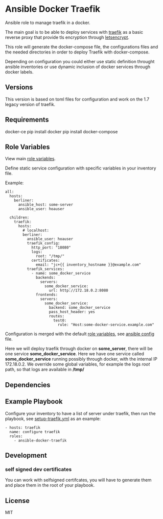 Ansible Docker Traefik
=========

Ansible role to manage traefik in a docker. 

The main goal is to be able to deploy services with [traefik](https://traefik.io) as a basic reverse proxy that provide tls encryption through [letsencrypt](https://letsencrypt.org/).

This role will generate the docker-compose file, the configurations files and the needed directories in order to deploy Traefik with docker-compose.

Depending on configuration you could either use static definition throught ansible inventories or use dynamic inclusion of docker services through docker labels.

Versions
------------

This version is based on toml files for configuration and work on the 1.7 legacy version of traefik.


Requirements
------------

docker-ce
pip install docker
pip install docker-compose

Role Variables
--------------

View main [role variables](defaults/main.yml).

Define static service configuration with specific variables in your inventory file.

Example:
```
all:
  hosts:
    berliner:
      ansible_host: some-server
      ansible_user: hoauser

  children:
    traefik:
      hosts:
        # localhost:
        berliner:
          ansible_user: hoauser
          traefik_config:
            http_port: "18080"
            logs:
              root: "/tmp/"
            certificates:
              email: "jc+{{ inventory_hostname }}@example.com"
          traefik_services:
            - name: some_docker_service
              backends:
                servers:
                  some_docker_service:
                    url: http://172.18.0.2:8080
              frontends:
                servers:
                  some_docker_service:
                    backend: some_docker_service
                    pass_host_header: yes
                    routes:
                      test0:
                        rule: "Host:some-docker-service.example.com"
```
Configuration is merged with the default [role variables](./defaults/main.yml), see [ansible config](./ansible.cfg) file.

Here we will deploy traefik through docker on **some_server**, there will be one service **some_docker_service**.
Here we have one service called **some_docker_service** running possibly through docker, with the internal IP 172.18.0.2. 
We override some global variables, for example the logs *root* path, so that logs are available in **/tmp/**

Dependencies
------------



Example Playbook
----------------

Configure your inventory to have a list of server under traefik, then run the playbook, see [setup-traefik.yml](./setup-traefik.yml) as an example:

    - hosts: traefik
      name: configure traefik
      roles:
        - ansible-docker-traefik


Development
-----------

### self signed dev certificates

You can work with selfsigned certifcates, you will have to generate them and place them in the root of your playbook.

License
-------

MIT


